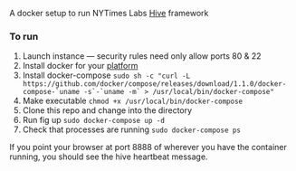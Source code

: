 A docker setup to run NYTimes Labs [Hive](https://github.com/nytlabs/hive) framework

### To run 

1. Launch instance — security rules need only allow ports 80 & 22
2. Install docker for your [platform](https://docs.docker.com/installation/)
3. Install docker-compose ``sudo sh -c "curl -L https://github.com/docker/compose/releases/download/1.1.0/docker-compose-`uname -s`-`uname -m` > /usr/local/bin/docker-compose"``
4. Make executable `chmod +x /usr/local/bin/docker-compose`
5. Clone this repo and change into the directory
6. Run fig up `sudo docker-compose up -d`
7. Check that processes are running `sudo docker-compose ps`

If you point your browser at port 8888 of wherever you have the container running, you should see the hive heartbeat message.